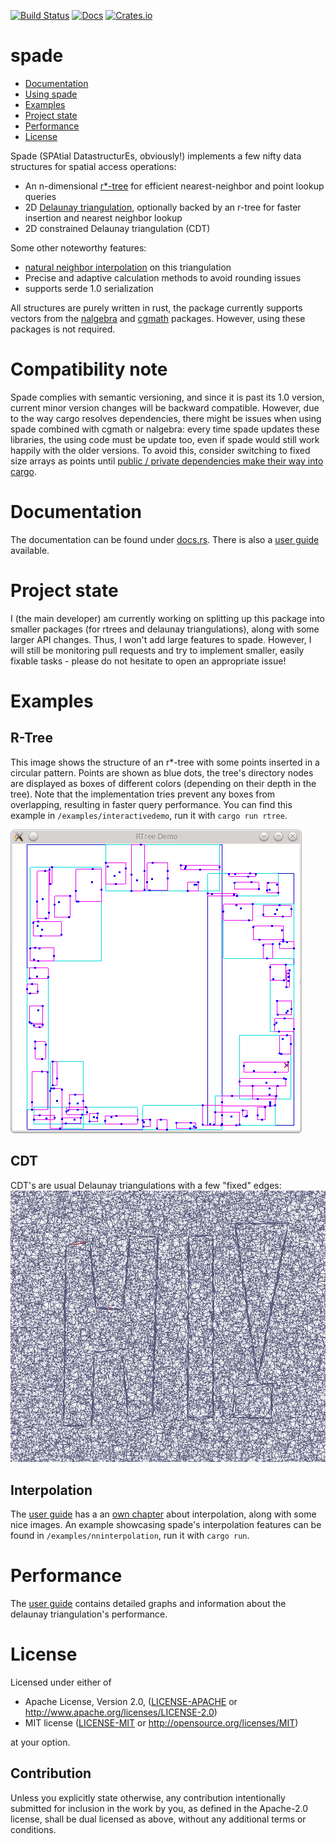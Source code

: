 [![Build Status](https://travis-ci.org/Stoeoef/spade.svg?branch=master)](https://travis-ci.org/Stoeoef/spade)
[![Docs](https://docs.rs/spade/badge.svg)](https://docs.rs/spade/)
[![Crates.io](https://img.shields.io/crates/v/spade.svg)](https://crates.io/crates/spade)
# spade

 * [Documentation](https://docs.rs/spade/)
 * [Using spade](#using-spade)
 * [Examples](#examples)
 * [Project state](#project-state)
 * [Performance](#performance)
 * [License](#license)

Spade (SPAtial DatastructurEs, obviously!) implements a few nifty data structures for spatial access operations:

- An n-dimensional [r*-tree](https://en.wikipedia.org/wiki/R*_tree) for efficient nearest-neighbor and point lookup queries
- 2D [Delaunay triangulation](https://en.wikipedia.org/wiki/Delaunay_triangulation), optionally backed by an r-tree for faster insertion and nearest neighbor lookup
- 2D constrained Delaunay triangulation (CDT)

Some other noteworthy features:
- [natural neighbor interpolation](https://en.wikipedia.org/wiki/Natural_neighbor) on this triangulation
- Precise and adaptive calculation methods to avoid rounding issues
- supports serde 1.0 serialization

All structures are purely written in rust, the package currently supports vectors from the [nalgebra](http://nalgebra.org/) and [cgmath](https://github.com/brendanzab/cgmath) packages. However, using these
packages is not required.

# Compatibility note
Spade complies with semantic versioning, and since it is past its 1.0 version, current minor version changes will be backward compatible. However, due to the way cargo resolves dependencies, there might be issues when using spade combined with cgmath or nalgebra: every time spade updates these libraries, the using code must be update too, even if spade would still work happily with the older versions. To avoid this, consider switching to fixed size arrays as points until [public / private dependencies make their way into cargo](https://github.com/rust-lang/rust/issues/44663).

# Documentation
The documentation can be found under [docs.rs](https://docs.rs/spade/).
There is also a [user guide](https://stoeoef.gitbooks.io/spade-user-manual/content/) available.

# Project state
I (the main developer) am currently working on splitting up this package into smaller packages (for rtrees and delaunay triangulations), along with some larger API changes. Thus, I won't add large features to spade. However, I will still be monitoring pull requests and try to implement smaller, easily fixable tasks - please do not hesitate to open an appropriate issue!

# Examples
## R-Tree
This image shows the structure of an r*-tree with some points inserted in a circular pattern.
Points are shown as blue dots, the tree's directory nodes are displayed as boxes of different colors (depending on their depth in the tree).
Note that the implementation tries prevent any boxes from overlapping, resulting in faster query performance. You can find this example in `/examples/interactivedemo`, run it with `cargo run rtree`.

![An example R-Tree with a few inserted points](/images/rtree_demo.png?raw=true)

## CDT
CDT's are usual Delaunay triangulations with a few "fixed" edges:
![An example of a CDT](/images/cdt_demo.png?raw=true)

## Interpolation
The [user guide](https://stoeoef.gitbooks.io/spade-user-manual/) has a an [own chapter](https://stoeoef.gitbooks.io/spade-user-manual/content/interpolation.html) about interpolation, along with some nice images.
An example showcasing spade's interpolation features can be found in `/examples/nninterpolation`, run it with `cargo run`.

# Performance
The [user guide](https://stoeoef.gitbooks.io/spade-user-manual/content/triangulation-performance.html) contains detailed graphs and information about the delaunay triangulation's performance.

# License

Licensed under either of

 * Apache License, Version 2.0, ([LICENSE-APACHE](LICENSE-APACHE) or http://www.apache.org/licenses/LICENSE-2.0)
 * MIT license ([LICENSE-MIT](LICENSE-MIT) or http://opensource.org/licenses/MIT)

at your option.

## Contribution

Unless you explicitly state otherwise, any contribution intentionally
submitted for inclusion in the work by you, as defined in the Apache-2.0
license, shall be dual licensed as above, without any additional terms or
conditions.
